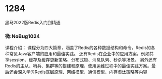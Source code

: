 # 1284
黑马2022版Redis入门到精通
### 微:NoBug1024 


课程介绍：
课程分为四大篇章，涵盖了Redis的各种数据结构和命令，Redis的各种常见Java客户端的应用和最佳实践。
还有Redis在企业中的应用方案，例如共享session、缓存及缓存更新策略、分布式锁、消息队列、秒杀等场景。
另外还有Redis的主从、哨兵、集群等的搭建和原理，使用运维过程中的最佳实践方案。最后还会深入学习Redis底层原理、网络模型、通信模型、内存淘汰策略等内容

